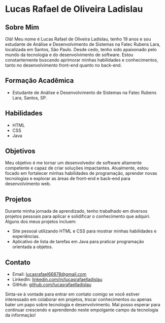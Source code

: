 # Lucas Rafael de Oliveira Ladislau

## Sobre Mim
Olá! Meu nome é Lucas Rafael de Oliveira Ladislau, tenho 19 anos e sou estudante de Análise e Desenvolvimento de Sistemas na Fatec Rubens Lara, localizada em Santos, São Paulo. Desde cedo, tenho sido apaixonado pelo mundo da tecnologia e do desenvolvimento de software. Estou constantemente buscando aprimorar minhas habilidades e conhecimentos, tanto no desenvolvimento front-end quanto no back-end.

## Formação Acadêmica
- Estudante de Análise e Desenvolvimento de Sistemas na Fatec Rubens Lara, Santos, SP.

## Habilidades
- HTML
- CSS
- Java

## Objetivos
Meu objetivo é me tornar um desenvolvedor de software altamente competente e capaz de criar soluções impactantes. Atualmente, estou focado em fortalecer minhas habilidades de programação, aprender novas tecnologias e explorar as áreas de front-end e back-end para desenvolvimento web.

## Projetos
Durante minha jornada de aprendizado, tenho trabalhado em diversos projetos pessoais para aplicar e solidificar o conhecimento que adquiri. Alguns dos meus projetos incluem:
- Site pessoal utilizando HTML e CSS para mostrar minhas habilidades e experiências.
- Aplicativo de lista de tarefas em Java para praticar programação orientada a objetos.

## Contato
- Email: lucasrafael66878@gmail.com
- LinkedIn: [linkedin.com/in/lucasrafaelladislau](www.linkedin.com/in/lucas-ladislau-730750240)
- GitHub: [github.com/lucasrafaelladislau](https://github.com/LucsRafa)

Sinta-se à vontade para entrar em contato comigo se você estiver interessado em colaborar em projetos, trocar conhecimentos ou apenas bater um papo sobre tecnologia e desenvolvimento. Mal posso esperar para continuar crescendo e aprendendo neste empolgante campo da tecnologia da informação!

